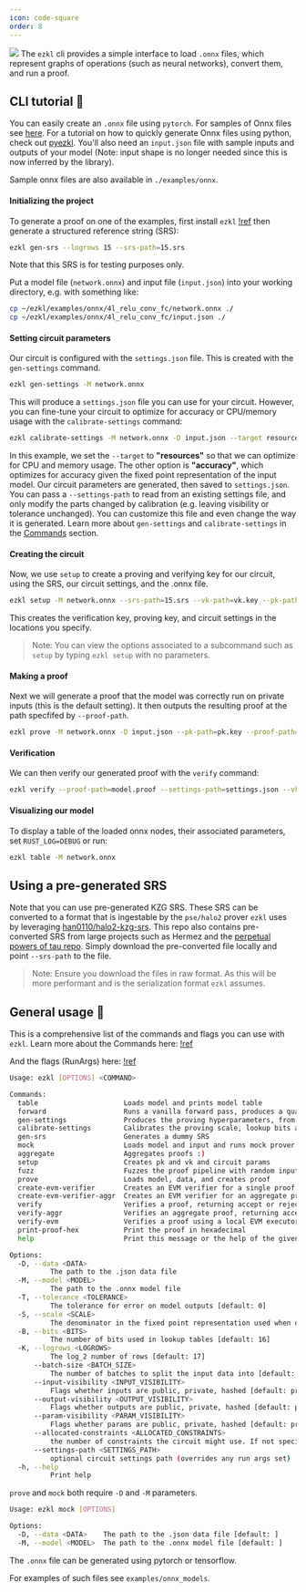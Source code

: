 ```yaml
---
icon: code-square
order: 8
---
```

![](../assets/cli.png) 
The `ezkl` cli provides a simple interface to load `.onnx` files, which represent graphs of operations (such as neural networks), convert them, and run a proof.

## CLI tutorial 👾

You can easily create an `.onnx` file using `pytorch`. For samples of Onnx files see [here](https://github.com/onnx/models). For a tutorial on how to quickly generate Onnx files using python, check out [pyezkl](https://github.com/zkonduit/pyezkl). You'll also need an `input.json` file with sample inputs and outputs of your model (Note: input shape is no longer needed since this is now inferred by the library).

Sample onnx files are also available in `./examples/onnx`.
#### Initializing the project
To generate a proof on one of the examples, first install `ezkl` 
[!ref](/getting_started)
then generate a structured reference string (SRS):
```bash
ezkl gen-srs --logrows 15 --srs-path=15.srs
```
Note that this SRS is for testing purposes only. 

Put a model file (`network.onnx`) and input file (`input.json`) into your working directory, e.g. with something like:
```bash
cp ~/ezkl/examples/onnx/4l_relu_conv_fc/network.onnx ./
cp ~/ezkl/examples/onnx/4l_relu_conv_fc/input.json ./

```


#### Setting circuit parameters
Our circuit is configured with the `settings.json` file. This is created with the `gen-settings` command. 
```bash
ezkl gen-settings -M network.onnx
```
This will produce a `settings.json` file you can use for your circuit. However, you can fine-tune your circuit to optimize for accuracy or CPU/memory usage with the `calibrate-settings` command:
```bash
ezkl calibrate-settings -M network.onnx -D input.json --target resources
```
In this example, we set the `--target` to **"resources"** so that we can optimize for CPU and memory usage. The other option is **"accuracy"**, which optimizes for accuracy given the fixed point representation of the input model. Our circuit parameters are generated, then saved to `settings.json`. You can pass a `--settings-path` to read from an existing settings file, and only modify the parts changed by calibration (e.g. leaving visibility or tolerance unchanged). You can customize this file and even change the way it is generated. Learn more about `gen-settings` and `calibrate-settings` in the [Commands](https://docs.ezkl.xyz/about_ezkl/commands/) section.

#### Creating the circuit
Now, we use `setup` to create a proving and verifying key for our circuit, using the SRS, our circuit settings, and the .onnx file. 

```bash
ezkl setup -M network.onnx --srs-path=15.srs --vk-path=vk.key --pk-path=pk.key --settings-path=settings.json
```
This creates the verification key, proving key, and circuit settings in the locations you specify. 

> Note: You can view the options associated to a subcommand such as `setup` by typing `ezkl setup` with no parameters.

#### Making a proof
Next we will generate a proof that the model was correctly run on private inputs (this is the default setting). It then outputs the resulting proof at the path specfifed by `--proof-path`.

```bash
ezkl prove -M network.onnx -D input.json --pk-path=pk.key --proof-path=model.proof --srs-path=15.srs --settings-path=settings.json
```

#### Verification
We can then verify our generated proof with the `verify` command:
```bash
ezkl verify --proof-path=model.proof --settings-path=settings.json --vk-path=vk.key --srs-path=15.srs
```

#### Visualizing our model
To display a table of the loaded onnx nodes, their associated parameters, set `RUST_LOG=DEBUG` or run:

```bash
ezkl table -M network.onnx
```

## Using a pre-generated SRS

Note that you can use pre-generated KZG SRS. These SRS can be converted to a format that is ingestable by the `pse/halo2` prover `ezkl` uses by leveraging [han0110/halo2-kzg-srs](https://github.com/han0110/halo2-kzg-srs). This repo also contains pre-converted SRS from large projects such as Hermez and the [perpetual powers of tau repo](https://github.com/privacy-scaling-explorations/perpetualpowersoftau). Simply download the pre-converted file locally and point `--srs-path` to the file.

> Note: Ensure you download the files in raw format. As this will be more performant and is the serialization format `ezkl` assumes.

## General usage 🔧
This is a comprehensive list of the commands and flags you can use with `ezkl`. Learn more about the Commands here:
[!ref](/About_EZKL/Commands)

And the flags (RunArgs) here:
[!ref](/About_EZKL/RunArgs)

```bash
Usage: ezkl [OPTIONS] <COMMAND>

Commands:
  table                     Loads model and prints model table
  forward                   Runs a vanilla forward pass, produces a quantized output, and saves it to a .json file
  gen-settings              Produces the proving hyperparameters, from run-args
  calibrate-settings        Calibrates the proving scale, lookup bits and logrows from a circuit settings file
  gen-srs                   Generates a dummy SRS
  mock                      Loads model and input and runs mock prover (for testing)
  aggregate                 Aggregates proofs :)
  setup                     Creates pk and vk and circuit params
  fuzz                      Fuzzes the proof pipeline with random inputs, random parameters, and random keys
  prove                     Loads model, data, and creates proof
  create-evm-verifier       Creates an EVM verifier for a single proof
  create-evm-verifier-aggr  Creates an EVM verifier for an aggregate proof
  verify                    Verifies a proof, returning accept or reject
  verify-aggr               Verifies an aggregate proof, returning accept or reject
  verify-evm                Verifies a proof using a local EVM executor, returning accept or reject
  print-proof-hex           Print the proof in hexadecimal
  help                      Print this message or the help of the given subcommand(s)

Options:
  -D, --data <DATA>
          The path to the .json data file
  -M, --model <MODEL>
          The path to the .onnx model file
  -T, --tolerance <TOLERANCE>
          The tolerance for error on model outputs [default: 0]
  -S, --scale <SCALE>
          The denominator in the fixed point representation used when quantizing [default: 7]
  -B, --bits <BITS>
          The number of bits used in lookup tables [default: 16]
  -K, --logrows <LOGROWS>
          The log_2 number of rows [default: 17]
      --batch-size <BATCH_SIZE>
          The number of batches to split the input data into [default: 1]
      --input-visibility <INPUT_VISIBILITY>
          Flags whether inputs are public, private, hashed [default: private]
      --output-visibility <OUTPUT_VISIBILITY>
          Flags whether outputs are public, private, hashed [default: public]
      --param-visibility <PARAM_VISIBILITY>
          Flags whether params are public, private, hashed [default: private]
      --allocated-constraints <ALLOCATED_CONSTRAINTS>
          the number of constraints the circuit might use. If not specified, this will be calculated using a 'dummy layout' pass
      --settings-path <SETTINGS_PATH>
          optional circuit settings path (overrides any run args set)
  -h, --help
          Print help
```

`prove` and `mock` both require `-D` and `-M` parameters. 

```bash
Usage: ezkl mock [OPTIONS]

Options:
  -D, --data <DATA>    The path to the .json data file [default: ]
  -M, --model <MODEL>  The path to the .onnx model file [default: ]

```

The `.onnx` file can be generated using pytorch or tensorflow. 

For examples of such files see `examples/onnx_models`.
